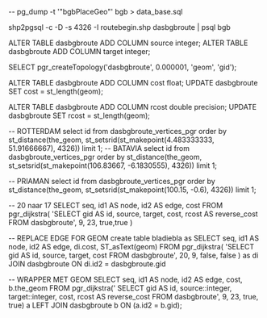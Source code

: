 -- pg_dump -t '"bgbPlaceGeo"' bgb > data_base.sql


shp2pgsql -c -D -s 4326 -I routebegin.shp dasbgbroute | psql bgb

ALTER TABLE dasbgbroute ADD COLUMN source integer;
ALTER TABLE dasbgbroute ADD COLUMN target integer;

SELECT pgr_createTopology('dasbgbroute', 0.000001, 'geom', 'gid');

ALTER TABLE dasbgbroute ADD COLUMN cost float;
UPDATE dasbgbroute SET cost = st_length(geom);

ALTER TABLE dasbgbroute ADD COLUMN rcost double precision;
UPDATE dasbgbroute SET rcost = st_length(geom);



-- ROTTERDAM
select id from dasbgbroute_vertices_pgr order by st_distance(the_geom, st_setsrid(st_makepoint(4.483333333, 51.91666667), 4326)) limit 1;
-- BATAVIA
select id from dasbgbroute_vertices_pgr order by st_distance(the_geom, st_setsrid(st_makepoint(106.83667, -6.1830555), 4326)) limit 1;

-- PRIAMAN
select id from dasbgbroute_vertices_pgr order by st_distance(the_geom, st_setsrid(st_makepoint(100.15, -0.6), 4326)) limit 1;

-- 20 naar 17
SELECT seq, id1 AS node, id2 AS edge, cost
  FROM pgr_dijkstra(
    'SELECT gid AS id, source, target, cost, rcost AS reverse_cost FROM dasbgbroute',
    9, 23, true,true
  ) 

-- REPLACE EDGE FOR GEOM
  create table bladiebla as SELECT seq, id1 AS node, id2 AS edge, di.cost, ST_asText(geom)
  FROM pgr_dijkstra(
    'SELECT gid AS id, source, target, cost FROM dasbgbroute',
    20, 9, false, false
  ) as di
  JOIN dasbgbroute
  ON di.id2 = dasbgbroute.gid

-- WRAPPER MET GEOM
SELECT seq, id1 AS node, id2 AS edge, cost, b.the_geom FROM pgr_dijkstra('
                SELECT gid AS id,
                         source::integer,
                         target::integer,
                         cost,
                         rcost AS reverse_cost
                        FROM dasbgbroute',
                9, 23, true, true) a LEFT JOIN dasbgbroute b ON (a.id2 = b.gid);
